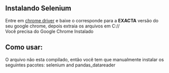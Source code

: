## Instalando Selenium
Entre em [chrome driver](https://chromedriver.chromium.org/downloads) e baixe o corresponde para a  **EXACTA** versão do seu google chrome, depois extraia os arquivos em C://<br/>
Você precisa do Google Chrome Instalado
## Como usar:
O arquivo não esta compilado, então você tem que manualmente instalar os seguintes pacotes: selenium and pandas_datareader

